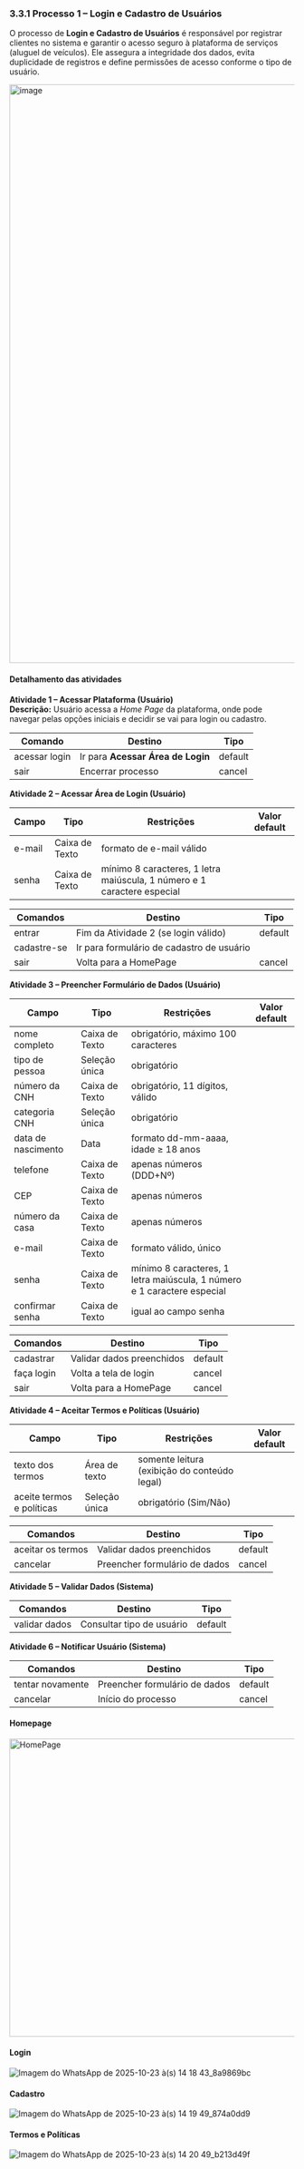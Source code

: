 ### 3.3.1 Processo 1 – Login e Cadastro de Usuários

O processo de **Login e Cadastro de Usuários** é responsável por registrar clientes no sistema e garantir o acesso seguro à plataforma de serviços (aluguel de veículos). Ele assegura a integridade dos dados, evita duplicidade de registros e define permissões de acesso conforme o tipo de usuário.

<img width="1084" height="1021" alt="image" src="https://github.com/user-attachments/assets/5f49440c-1e27-4c9c-9604-08e0e800c55e" />

#### Detalhamento das atividades

**Atividade 1 – Acessar Plataforma (Usuário)**  
**Descrição:** Usuário acessa a *Home Page* da plataforma, onde pode navegar pelas opções iniciais e decidir se vai para login ou cadastro.

| **Comando**   | **Destino**                 | **Tipo**   |
|---------------|------------------------------|------------|
| acessar login | Ir para **Acessar Área de Login** | default    |
| sair          | Encerrar processo            | cancel     |


**Atividade 2 – Acessar Área de Login (Usuário)**

| **Campo** | **Tipo**       | **Restrições**                                                         | **Valor default** |
|-----------|----------------|------------------------------------------------------------------------|-------------------|
| e-mail    | Caixa de Texto | formato de e-mail válido                                               |                   |
| senha     | Caixa de Texto | mínimo 8 caracteres, 1 letra maiúscula, 1 número e 1 caractere especial|                   |

| **Comandos**   | **Destino**                               | **Tipo**   |
|----------------|-------------------------------------------|------------|
| entrar         | Fim da Atividade 2 (se login válido)      | default    |
| cadastre-se    | Ir para formulário de cadastro de usuário |            |
| sair           | Volta para a HomePage                     | cancel     |


**Atividade 3 – Preencher Formulário de Dados (Usuário)**

| **Campo**           | **Tipo**        | **Restrições**                           | **Valor default** |
|---------------------|-----------------|------------------------------------------|-------------------|
| nome completo       | Caixa de Texto  | obrigatório, máximo 100 caracteres       |                   |
| tipo de pessoa      | Seleção única   | obrigatório                              |                   |
| número da CNH       | Caixa de Texto  | obrigatório, 11 dígitos, válido          |                   |
| categoria CNH       | Seleção única   | obrigatório                              |                   |
| data de nascimento  | Data            | formato dd-mm-aaaa, idade ≥ 18 anos      |                   |
| telefone            | Caixa de Texto  | apenas números (DDD+Nº)                  |                   |
| CEP                 | Caixa de Texto  | apenas números                           |                   |
| número da casa      | Caixa de Texto  | apenas números                           |                   |
| e-mail              | Caixa de Texto  | formato válido, único                    |                   |
| senha               | Caixa de Texto  | mínimo 8 caracteres, 1 letra maiúscula, 1 número e 1 caractere especial | |
| confirmar senha     | Caixa de Texto  | igual ao campo senha                     |                   |

| **Comandos**   | **Destino**                      | **Tipo**   |
|----------------|----------------------------------|------------|
| cadastrar      | Validar dados preenchidos        | default    |
| faça login     | Volta a tela de login            | cancel     |
| sair           | Volta para a HomePage            | cancel     |


**Atividade 4 – Aceitar Termos e Políticas (Usuário)**

| **Campo**            | **Tipo**        | **Restrições**           | **Valor default** |
|----------------------|-----------------|--------------------------|-------------------|
| texto dos termos        | Área de texto   | somente leitura (exibição do conteúdo legal)    |                   |
| aceite termos e políticas   | Seleção única   | obrigatório (Sim/Não)    |                   |

| **Comandos**   | **Destino**                     | **Tipo**   |
|----------------|---------------------------------|------------|
| aceitar os termos      | Validar dados preenchidos       | default    |
| cancelar         | Preencher formulário de dados   | cancel     |


**Atividade 5 – Validar Dados (Sistema)**

| **Comandos**     | **Destino**               | **Tipo**   |
|------------------|---------------------------|------------|
| validar dados   | Consultar tipo de usuário | default    |

**Atividade 6 – Notificar Usuário (Sistema)**

| **Comandos**      | **Destino**                  | **Tipo**   |
|-------------------|------------------------------|------------|
| tentar novamente  | Preencher formulário de dados| default    |
| cancelar          | Início do processo           | cancel     |

#### Homepage
<img width="1116" height="526" alt="HomePage" src="https://github.com/user-attachments/assets/3bf182e9-3ebb-4d0f-9486-b496ac6cce84" />

#### Login
![Imagem do WhatsApp de 2025-10-23 à(s) 14 18 43_8a9869bc](https://github.com/user-attachments/assets/9b563254-02e1-44b4-b44d-9f8601decbe9)

#### Cadastro
![Imagem do WhatsApp de 2025-10-23 à(s) 14 19 49_874a0dd9](https://github.com/user-attachments/assets/4fe63c2c-3c64-4297-91bf-c1c0de147001)

#### Termos e Políticas
![Imagem do WhatsApp de 2025-10-23 à(s) 14 20 49_b213d49f](https://github.com/user-attachments/assets/4b3dcacd-86ed-45d4-93f4-5d09a856ad9c)

